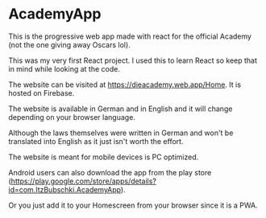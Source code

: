 # AcademyApp

This is the progressive web app made with react for the official Academy (not the one giving away Oscars lol).

This was my very first React project. I used this to learn React so keep that in mind while looking at the code.

The website can be visited at https://dieacademy.web.app/Home. It is hosted on Firebase.

The website is available in German and in English and it will change depending on your browser language. 

Although the laws themselves were written in German and won't be translated into English as it just isn't worth the effort. 

The website is meant for mobile devices is PC optimized.

Android users can also download the app from the play
store (https://play.google.com/store/apps/details?id=com.ItzBubschki.AcademyApp).

Or you just add it to your Homescreen from your browser since it is a PWA. 
